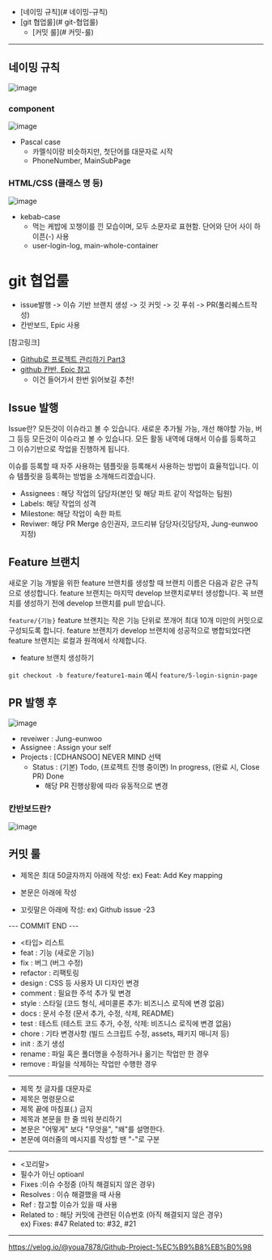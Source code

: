 
- [네이밍 규칙](# 네이밍-규칙)
- [git 협업룰](# git-협업룰)
  - [커밋 룰](# 커밋-룰)

---

## 네이밍 규칙
![image](https://github.com/CDHANSOO/nervermind/assets/136785138/8e387c16-c984-4514-8321-fd80230a7af2)
### component
![image](https://github.com/CDHANSOO/nervermind/assets/136785138/7b839866-5166-4497-8936-a074466d503e)
- Pascal case
  - 카멜식이랑 비슷하지만, 첫단어를 대문자로 시작
  - PhoneNumber, MainSubPage

### HTML/CSS (클래스 명 등)
![image](https://github.com/CDHANSOO/nervermind/assets/136785138/2ee9be08-4c98-4f99-905a-0a75ee3a216a)
- kebab-case
  - 먹는 케밥에 꼬챙이를 낀 모습이며, 모두 소문자로 표현함. 단어와 단어 사이 하이픈(-) 사용
  - user-login-log, main-whole-container

# git 협업룰
- issue발행 -> 이슈 기반 브랜치 생성 -> 깃 커밋 -> 깃 푸쉬 -> PR(풀리퀘스트작성)
- 칸반보드, Epic 사용
  
[참고링크]
- [Github로 프로젝트 관리하기 Part3](https://cheese10yun.github.io/github-project-part3/)
- [github 칸반, Epic 참고](https://zakelstorm.tistory.com/32)
  - 이건 들어가서 한번 읽어보길 추천!
## Issue 발행
Issue란?
모든것이 이슈라고 볼 수 있습니다. 새로운 추가될 가능, 개선 해야할 가능, 버그 등등 모든것이 이슈라고 볼 수 있습니다. 모든 활동 내역에 대해서 이슈를 등록하고 그 이슈기반으로 작업을 진행하게 됩니다.

이슈를 등록할 때 자주 사용하는 템플릿을 등록해서 사용하는 방법이 효율적입니다. 이슈 템플릿을 등록하는 방법을 소개해드리겠습니다.
- Assignees : 해당 작업의 담당자(본인 및 해당 파트 같이 작업하는 팀원)
- Labels: 해당 작업의 성격
- Milestone: 해당 작업이 속한 파트
- Reviwer: 해당 PR Merge 승인권자, 코드리뷰 담당자(깃담당자, Jung-eunwoo 지정)


## Feature 브랜치
새로운 기능 개발을 위한 feature 브랜치를 생성할 때 브랜치 이름은 다음과 같은 규칙으로 생성합니다. feature 브랜치는 마지막 develop 브랜치로부터 생성합니다. 꼭 브랜치를 생성하기 전에 develop 브랜치를 pull 받습니다.

`feature/{기능}`
feature 브랜치는 작은 기능 단위로 쪼개어 최대 10개 미만의 커밋으로 구성되도록 합니다. feature 브랜치가 develop 브랜치에 성공적으로 병합되었다면 feature 브랜치는 로컬과 원격에서 삭제합니다.

- feature 브랜치 생성하기

```git checkout -b feature/feature1-main```
예시
```feature/5-login-signin-page``` 

## PR 발행 후
![image](https://github.com/CDHANSOO/nervermind/assets/136785138/4adae474-30a1-46e1-9bef-437d72ee0979)
- reveiwer : Jung-eunwoo
- Assignee : Assign your self
- Projects : [CDHANSOO] NEVER MIND 선택
  - Status : (기본) Todo, (프로젝트 진행 중이면) In progress, (완료 시, Close PR) Done
    - 해당 PR 진행상황에 따라 유동적으로 변경

### 칸반보드란?
![image](https://github.com/CDHANSOO/nervermind/assets/136785138/2cfca363-1117-434d-91e5-0fa31575b8ce)

## 커밋 룰
- 제목은 최대 50글자까지 아래에 작성: ex) Feat: Add Key mapping  

- 본문은 아래에 작성  

- 꼬릿말은 아래에 작성: ex) Github issue -23  

--- COMMIT END ---  
-   <타입> 리스트  
  -   feat        : 기능 (새로운 기능)  
  -   fix         : 버그 (버그 수정)  
  -   refactor    : 리팩토링  
  -   design      : CSS 등 사용자 UI 디자인 변경  
  -   comment     : 필요한 주석 추가 및 변경  
  -   style       : 스타일 (코드 형식, 세미콜론 추가: 비즈니스 로직에 변경 없음)  
  -   docs        : 문서 수정 (문서 추가, 수정, 삭제, README)  
  -   test        : 테스트 (테스트 코드 추가, 수정, 삭제: 비즈니스 로직에 변경 없음)  
  -   chore       : 기타 변경사항 (빌드 스크립트 수정, assets, 패키지 매니저 등)  
  -   init        : 초기 생성  
  -   rename      : 파일 혹은 폴더명을 수정하거나 옮기는 작업만 한 경우  
  -   remove      : 파일을 삭제하는 작업만 수행한 경우  
------------------  
-   제목 첫 글자를 대문자로  
-   제목은 명령문으로  
-   제목 끝에 마침표(.) 금지  
-   제목과 본문을 한 줄 띄워 분리하기  
-   본문은 "어떻게" 보다 "무엇을", "왜"를 설명한다.  
-   본문에 여러줄의 메시지를 작성할 땐 "-"로 구분  
------------------  
-   <꼬리말>  
  -   필수가 아닌 optioanl  
  -   Fixes        :이슈 수정중 (아직 해결되지 않은 경우)  
  -   Resolves     : 이슈 해결했을 때 사용  
  -   Ref          : 참고할 이슈가 있을 때 사용  
  -   Related to   : 해당 커밋에 관련된 이슈번호 (아직 해결되지 않은 경우)  
 ex) Fixes: #47 Related to: #32, #21  
---


https://velog.io/@youa7878/Github-Project-%EC%B9%B8%EB%B0%98
